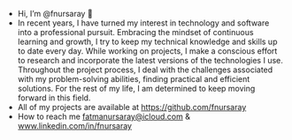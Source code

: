 - Hi, I’m @fnursaray 🌸
- In recent years, I have turned my interest in technology and software into a professional pursuit. Embracing the mindset of continuous learning and growth, I try to keep my technical knowledge and skills up to date every day. While working on projects, I make a conscious effort to research and incorporate the latest versions of the technologies I use. Throughout the project process, I deal with the challenges associated with my problem-solving abilities, finding practical and efficient solutions. For the rest of my life, I am determined to keep moving forward in this field.
- All of my projects are available at https://github.com/fnursaray
- How to reach me fatmanursaray@icloud.com & www.linkedin.com/in/fnursaray



<!---
fnursaray/fnursaray is a ✨ special ✨ repository because its `README.md` (this file) appears on your GitHub profile.
You can click the Preview link to take a look at your changes.
--->
